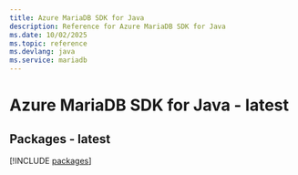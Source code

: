 ```yaml
---
title: Azure MariaDB SDK for Java
description: Reference for Azure MariaDB SDK for Java
ms.date: 10/02/2025
ms.topic: reference
ms.devlang: java
ms.service: mariadb
---
```

# Azure MariaDB SDK for Java - latest
## Packages - latest
[!INCLUDE [packages](mariadb-index.md)]